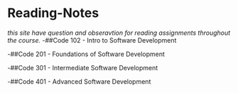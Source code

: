 # Reading-Notes
*this site have question and obseravtion for reading assignments throughout the course.*
-##Code 102 - Intro to Software Development

-##Code 201 - Foundations of Software Development

-##Code 301 - Intermediate Software Development

-##Code 401 - Advanced Software Development
